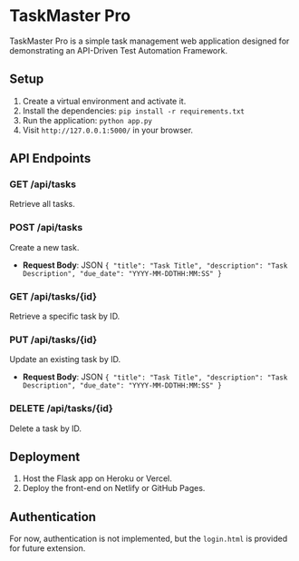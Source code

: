 # TaskMaster Pro

TaskMaster Pro is a simple task management web application designed for demonstrating an API-Driven Test Automation Framework.

## Setup

1. Create a virtual environment and activate it.
2. Install the dependencies: `pip install -r requirements.txt`
3. Run the application: `python app.py`
4. Visit `http://127.0.0.1:5000/` in your browser.

## API Endpoints

### GET /api/tasks
Retrieve all tasks.

### POST /api/tasks
Create a new task.
- **Request Body**: JSON `{ "title": "Task Title", "description": "Task Description", "due_date": "YYYY-MM-DDTHH:MM:SS" }`

### GET /api/tasks/{id}
Retrieve a specific task by ID.

### PUT /api/tasks/{id}
Update an existing task by ID.
- **Request Body**: JSON `{ "title": "Task Title", "description": "Task Description", "due_date": "YYYY-MM-DDTHH:MM:SS" }`

### DELETE /api/tasks/{id}
Delete a task by ID.

## Deployment

1. Host the Flask app on Heroku or Vercel.
2. Deploy the front-end on Netlify or GitHub Pages.

## Authentication

For now, authentication is not implemented, but the `login.html` is provided for future extension.
